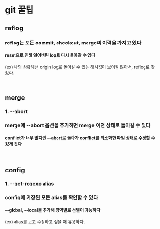 # git 꿀팁

## reflog

### reflog는 모든 commit, checkout, merge의 이력을 가지고 있다

#### reset으로 인해 잃어버린 log로 다시 돌아갈 수 있다

(ex) 나의 상황헤선 origin log로 돌아갈 수 있는 해시값이 보이질 않아서, reflog로 찾았다.

&nbsp;

## merge

### 1. --abort

### merge에 --abort 옵션을 추가하면 merge 이전 상태로 돌아갈 수 있다

#### conflict가 너무 많다면 --abort로 돌아가 conflict를 최소화한 파일 상태로 수정할 수 있게 된다

&nbsp;

## config

### 1. --get-regexp alias

### config에 저장된 모든 alias를 확인할 수 있다

#### --global, --local을 추가해 영역별로 선별이 가능하다

(ex) alias를 보고 수정하고 싶을 때 유용하다.
